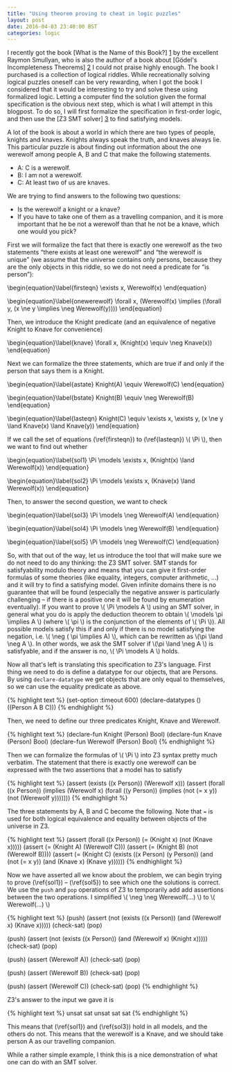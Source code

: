 ```yaml
---
title: "Using theorem proving to cheat in logic puzzles"
layout: post
date: 2016-04-03 23:40:00 BST
categories: logic
---
```


I recently got the book [What is the Name of this Book?] [1] by the excellent Raymon Smullyan, who is also the author of a book about [Gödel's Incompleteness Theorems] [2] I could not praise highly enough. The book I purchased is a collection of logical riddles. While recreationally solving logical puzzles oneself can be very rewarding, when I got the book I considered that it would be interesting to try and solve these using formalized logic. Letting a computer find the solution given the formal specification is the obvious next step, which is what I will attempt in this blogpost. To do so, I will first formalize the specification in first-order logic, and then use the [Z3 SMT solver] [3] to find satisfying models.

A lot of the book is about a world in which there are two types of people, knights and knaves. Knights always speak the truth, and knaves always lie. This particular puzzle is about finding out information about the one werewolf among people A, B and C that make the following statements.

* A: C is a werewolf.
* B: I am not a werewolf.
* C: At least two of us are knaves.

We are trying to find answers to the following two questions:

* Is the werewolf a knight or a knave?
* If you have to take one of them as a travelling companion, and it is more important that he be not a werewolf than that he not be a knave, which one would you pick?

First we will formalize the fact that there is exactly one werewolf as the two statements “there exists at least one werewolf” and “the werewolf is unique” (we assume that the universe contains only persons, because they are the only objects in this riddle, so we do not need a predicate for “is person”):

\begin{equation}\label{firsteqn}
\exists x\, Werewolf(x)
\end{equation}

\begin{equation}\label{onewerewolf}
\forall x\, (Werewolf(x) \implies (\forall y\, (x \ne y \implies \neg Werewolf(y))))
\end{equation}

Then, we introduce the Knight predicate (and an equivalence of negative Knight to Knave for convenience)

\begin{equation}\label{knave}
\forall x\, (Knight(x) \equiv \neg Knave(x)) 
\end{equation}

Next we can formalize the three statements, which are true if and only if the person that says them is a Knight.

\begin{equation}\label{astate}
Knight(A) \equiv Werewolf(C) 
\end{equation}

\begin{equation}\label{bstate}
Knight(B) \equiv \neg Werewolf(B) 
\end{equation}

\begin{equation}\label{lasteqn}
Knight(C) \equiv \exists x\, \exists y\, (x \ne y \land Knave(x) \land Knave(y)) 
\end{equation}

If we call the set of equations (\ref{firsteqn}) to (\ref{lasteqn}) \\( \Pi \\), then we want to find out whether

\begin{equation}\label{sol1}
\Pi \models \exists x\, (Knight(x) \land Werewolf(x))
\end{equation}

\begin{equation}\label{sol2}
\Pi \models \exists x\, (Knave(x) \land Werewolf(x))
\end{equation}

Then, to answer the second question, we want to check

\begin{equation}\label{sol3}
\Pi \models \neg Werewolf(A)
\end{equation}

\begin{equation}\label{sol4}
\Pi \models \neg Werewolf(B)
\end{equation}

\begin{equation}\label{sol5}
\Pi \models \neg Werewolf(C)
\end{equation}

So, with that out of the way, let us introduce the tool that will make sure we do not need to do any thinking: the Z3 SMT solver. SMT stands for satisfyability modulo theory and means that you can give it first-order formulas of some theories (like equality, integers, computer arithmetic, …) and it will try to find a satisfying model. Given infinite domains there is no guarantee that will be found (especially the negative answer is particularly challenging – if there is a positive one it will be found by enumeration eventually). If you want to prove \\( \Pi \models A \\) using an SMT solver, in general what you do is apply the deduction theorem to obtain \\( \models \pi \implies A \\) (where \\( \pi \\) is the conjunction of the elements of \\( \Pi \\)). All possible models satisfy this if and only if there is no model satisfying the negation, i.e. \\( \neg ( \pi \implies A) \\), which can be rewritten as \\(\pi \land \neg A \\). In other words, we ask the SMT solver if  \\(\pi \land \neg A \\) is satisfyable, and if the answer is no, \\( \Pi \models A \\) holds.

Now all that's left is translating this specification to Z3's language. First thing we need to do is define a datatype for our objects, that are Persons. By using `declare-datatype` we get objects that are only equal to themselves, so we can use the equality predicate as above.

{% highlight text %}
(set-option :timeout 600)
(declare-datatypes () ((Person A B C)))
{% endhighlight %}

Then, we need to define our three predicates Knight, Knave and Werewolf.

{% highlight text %}
(declare-fun Knight (Person) Bool)
(declare-fun Knave (Person) Bool)
(declare-fun Werewolf (Person) Bool)
{% endhighlight %}

Then we can formalize the formulas of \\( \Pi \\) into Z3 syntax pretty much verbatim. The statement that there is exactly one werewolf can be expressed with the two assertions that a model has to satisfy 

{% highlight text %}
(assert (exists ((x Person)) (Werewolf x)))
(assert (forall ((x Person)) (implies (Werewolf x) (forall ((y Person)) (implies (not (= x y)) (not (Werewolf y)))))))
{% endhighlight %}

The three statements by A, B and C become the following. Note that `=` is used for both logical equivalence and equality between objects of the universe in Z3.


{% highlight text %}
(assert (forall ((x Person)) (= (Knight x) (not (Knave x)))))
(assert (= (Knight A) (Werewolf C)))
(assert (= (Knight B) (not (Werewolf B))))
(assert (= (Knight C) (exists ((x Person) (y Person)) (and (not (= x y)) (and (Knave x) (Knave y))))))
{% endhighlight %}

Now we have asserted all we know about the problem, we can begin trying to prove (\ref{sol1}) – (\ref{sol5}) to see which one the solutions is correct. We use the `push` and `pop` operations of Z3 to temporarily add add assertions between the two operations. I simplified \\( \neg \neg Werewolf(…) \\) to \\( Werewolf(…) \\)

{% highlight text %}
(push)
(assert (not (exists ((x Person)) (and (Werewolf x) (Knave x)))))
(check-sat)
(pop)

(push)
(assert (not (exists ((x Person)) (and (Werewolf x) (Knight x)))))
(check-sat)
(pop)

(push)
(assert (Werewolf A))
(check-sat)
(pop)

(push)
(assert (Werewolf B))
(check-sat)
(pop)

(push)
(assert (Werewolf C))
(check-sat)
(pop)
{% endhighlight %}

Z3's answer to the input we gave it is

{% highlight text %}
unsat
sat
unsat
sat
sat
{% endhighlight %}

This means that (\ref{sol1}) and (\ref{sol3}) hold in all models, and the others do not. This means that the werewolf is a Knave, and we should take person A as our travelling companion.

While a rather simple example, I think this is a nice demonstration of what one can do with an SMT solver.

[1]: http://www.amazon.co.uk/What-Name-This-Book-Recreational/dp/0486481980 "What is the name of this book?"
[2]: http://www.amazon.co.uk/Godels-Incompleteness-Theorems-Oxford-Guides/dp/0195046722 "Gödels Incompleteness Theorems"
[3]: https://z3.codeplex.com "Z3 SMT Solver"
